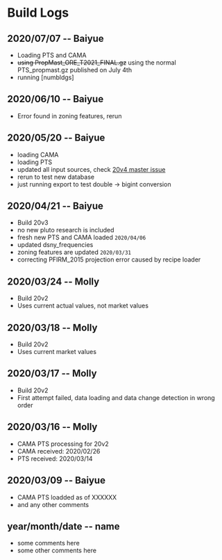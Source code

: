 # Build Logs

## 2020/07/07 -- Baiyue
+ Loading PTS and CAMA
+ ~~using PropMast_ORE_T2021_FINAL.gz~~ using the normal PTS_propmast.gz published on July 4th
+ running [numbldgs]

## 2020/06/10 -- Baiyue
+ Error found in zoning features, rerun

## 2020/05/20 -- Baiyue
+ loading CAMA
+ loading PTS
+ updated all input sources, check [20v4 master issue](https://github.com/NYCPlanning/db-pluto/issues/156)
+ rerun to test new database
+ just running export to test double -> bigint conversion

## 2020/04/21 -- Baiyue
+ Build 20v3
+ no new pluto research is included
+ fresh new PTS and CAMA loaded `2020/04/06`
+ updated dsny_frequencies
+ zoning features are updated `2020/03/31`
+ correcting PFIRM_2015 projection error caused by recipe loader

## 2020/03/24 -- Molly
+ Build 20v2
+ Uses current actual values, not market values

## 2020/03/18 -- Molly
+ Build 20v2
+ Uses current market values

## 2020/03/17 -- Molly
+ Build 20v2
+ First attempt failed, data loading and data change detection in wrong order

## 2020/03/16 -- Molly
+ CAMA PTS processing for 20v2
+ CAMA received: 2020/02/26
+ PTS received: 2020/03/14

## 2020/03/09 -- Baiyue
+ CAMA PTS loadded as of XXXXXX
+ and any other comments

## year/month/date -- name
+ some comments here
+ some other comments here
